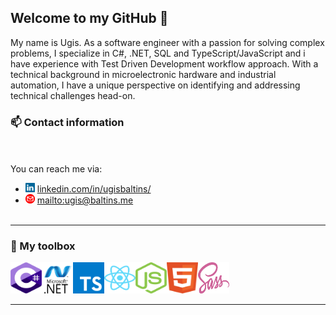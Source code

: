 ## Welcome to my GitHub 👋


My name is Ugis. As a software engineer with a passion for solving complex problems, I specialize in C#, .NET, SQL and TypeScript/JavaScript and i have experience with Test Driven Development workflow approach. With a technical background in microelectronic hardware and industrial automation, I have a unique perspective on identifying and addressing technical challenges head-on. 



### 📫 Contact information
<br/><br/>
You can reach me via:

* <img src="https://github.com/ugisbaltins/ugisbaltins/blob/main/img/linkedin.svg" alt="LinkedIn" width="15" height="15"></img>  [linkedin.com/in/ugisbaltins/](https://www.linkedin.com/in/ugisbaltins/)
* <img src="https://github.com/ugisbaltins/ugisbaltins/blob/main/img/mail.svg" alt="Email" width="15" height="15"></img>  [mailto:ugis@baltins.me](ugis@baltins.me)
<br/><br/>
---

### 🧰 My toolbox

<img src="https://github.com/ugisbaltins/ugisbaltins/blob/main/img/csharp.svg" width="50" height="50"/><img src="https://github.com/ugisbaltins/ugisbaltins/blob/main/img/netframework.svg" width="50" height="50"/><img src="https://github.com/ugisbaltins/ugisbaltins/blob/main/img/typescript.svg" width="50" height="50"/><img src="https://github.com/ugisbaltins/ugisbaltins/blob/main/img/react.svg" width="50" height="50"/><img src="https://github.com/ugisbaltins/ugisbaltins/blob/main/img/nodejs.svg" width="50" height="50"/><img src="https://github.com/ugisbaltins/ugisbaltins/blob/main/img/html.svg" width="50" height="50"/><img src="https://github.com/ugisbaltins/ugisbaltins/blob/main/img/sass.svg" width="50" height="50"/>

---

<!--
**ugisbaltins/ugisbaltins** is a ✨ _special_ ✨ repository because its `README.md` (this file) appears on your GitHub profile.

Here are some ideas to get you started:

- 🔭 I’m currently working on ...
- 🌱 I’m currently learning ...
- 👯 I’m looking to collaborate on ...
- 🤔 I’m looking for help with ...
- 💬 Ask me about ...
- 📫 How to reach me: ...
- 😄 Pronouns: ...
- ⚡ Fun fact: ...
-->
